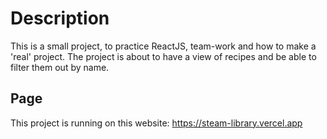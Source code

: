 # Description

This is a small project, to practice ReactJS, team-work and how to make a 'real' project.
The project is about to have a view of recipes and be able to filter them out by name.

## Page

This project is running on this website: https://steam-library.vercel.app
